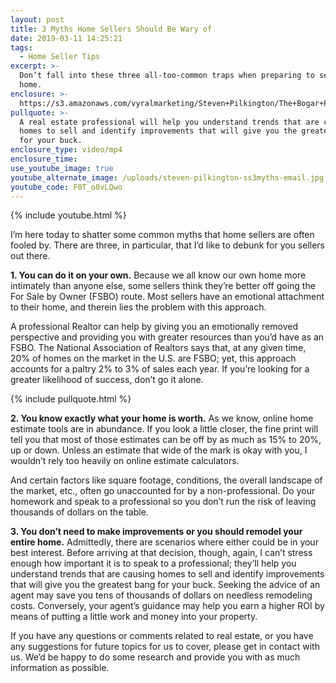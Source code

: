 ```yaml
---
layout: post
title: 3 Myths Home Sellers Should Be Wary of
date: 2019-03-11 14:25:21
tags:
  - Home Seller Tips
excerpt: >-
  Don’t fall into these three all-too-common traps when preparing to sell your
  home.
enclosure: >-
  https://s3.amazonaws.com/vyralmarketing/Steven+Pilkington/The+Bogar+Pilkington+Group-+3+Myths+Home+Sellers+Should+Be+Wary+of.mp4
pullquote: >-
  A real estate professional will help you understand trends that are causing
  homes to sell and identify improvements that will give you the greatest bang
  for your buck.
enclosure_type: video/mp4
enclosure_time:
use_youtube_image: true
youtube_alternate_image: /uploads/steven-pilkington-ss3myths-email.jpg
youtube_code: F0T_o8vLQwo
---
```


{% include youtube.html %}

I’m here today to shatter some common myths that home sellers are often fooled by. There are three, in particular, that I’d like to debunk for you sellers out there.

**1. You can do it on your own.** Because we all know our own home more intimately than anyone else, some sellers think they’re better off going the For Sale by Owner (FSBO) route. Most sellers have an emotional attachment to their home, and therein lies the problem with this approach.&nbsp;

A professional Realtor can help by giving you an emotionally removed perspective and providing you with greater resources than you’d have as an FSBO. The National Association of Realtors says that, at any given time, 20% of homes on the market in the U.S. are FSBO; yet, this approach accounts for a paltry 2% to 3% of sales each year. If you’re looking for a greater likelihood of success, don’t go it alone.

{% include pullquote.html %}

**2. You know exactly what your home is worth.** As we know, online home estimate tools are in abundance. If you look a little closer, the fine print will tell you that most of those estimates can be off by as much as 15% to 20%, up or down. Unless an estimate that wide of the mark is okay with you, I wouldn’t rely too heavily on online estimate calculators.&nbsp;

And certain factors like square footage, conditions, the overall landscape of the market, etc., often go unaccounted for by a non-professional. Do your homework and speak to a professional so you don’t run the risk of leaving thousands of dollars on the table.&nbsp;

**3. You don’t need to make improvements or you should remodel your entire home.** Admittedly, there are scenarios where either could be in your best interest. Before arriving at that decision, though, again, I can’t stress enough how important it is to speak to a professional; they’ll help you understand trends that are causing homes to sell and identify improvements that will give you the greatest bang for your buck. Seeking the advice of an agent may save you tens of thousands of dollars on needless remodeling costs. Conversely, your agent’s guidance may help you earn a higher ROI by means of putting a little work and money into your property.&nbsp;

If you have any questions or comments related to real estate, or you have any suggestions for future topics for us to cover, please get in contact with us. We’d be happy to do some research and provide you with as much information as possible.